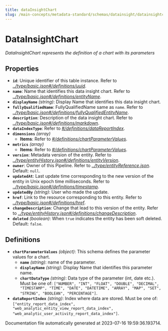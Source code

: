 ```yaml
---
title: dataInsightChart
slug: /main-concepts/metadata-standard/schemas/datainsight/datainsightchart
---
```


# DataInsightChart

*DataInsightChart represents the definition of a chart with its parameters*

## Properties

- **`id`**: Unique identifier of this table instance. Refer to *[../type/basic.json#/definitions/uuid](#/type/basic.json#/definitions/uuid)*.
- **`name`**: Name that identifies this data insight chart. Refer to *[../type/basic.json#/definitions/entityName](#/type/basic.json#/definitions/entityName)*.
- **`displayName`** *(string)*: Display Name that identifies this data insight chart.
- **`fullyQualifiedName`**: FullyQualifiedName same as `name`. Refer to *[../type/basic.json#/definitions/fullyQualifiedEntityName](#/type/basic.json#/definitions/fullyQualifiedEntityName)*.
- **`description`**: Description of the data insight chart. Refer to *[../type/basic.json#/definitions/markdown](#/type/basic.json#/definitions/markdown)*.
- **`dataIndexType`**: Refer to *[#/definitions/dataReportIndex](#definitions/dataReportIndex)*.
- **`dimensions`** *(array)*
  - **Items**: Refer to *[#/definitions/chartParameterValues](#definitions/chartParameterValues)*.
- **`metrics`** *(array)*
  - **Items**: Refer to *[#/definitions/chartParameterValues](#definitions/chartParameterValues)*.
- **`version`**: Metadata version of the entity. Refer to *[../type/entityHistory.json#/definitions/entityVersion](#/type/entityHistory.json#/definitions/entityVersion)*.
- **`owner`**: Owner of this Pipeline. Refer to *[../type/entityReference.json](#/type/entityReference.json)*. Default: `null`.
- **`updatedAt`**: Last update time corresponding to the new version of the entity in Unix epoch time milliseconds. Refer to *[../type/basic.json#/definitions/timestamp](#/type/basic.json#/definitions/timestamp)*.
- **`updatedBy`** *(string)*: User who made the update.
- **`href`**: Link to the resource corresponding to this entity. Refer to *[../type/basic.json#/definitions/href](#/type/basic.json#/definitions/href)*.
- **`changeDescription`**: Change that lead to this version of the entity. Refer to *[../type/entityHistory.json#/definitions/changeDescription](#/type/entityHistory.json#/definitions/changeDescription)*.
- **`deleted`** *(boolean)*: When `true` indicates the entity has been soft deleted. Default: `false`.
## Definitions

- <a id="definitions/chartParameterValues"></a>**`chartParameterValues`** *(object)*: This schema defines the parameter values for a chart.
  - **`name`** *(string)*: name of the parameter.
  - **`displayName`** *(string)*: Display Name that identifies this parameter name.
  - **`chartDataType`** *(string)*: Data type of the parameter (int, date etc.). Must be one of: `["NUMBER", "INT", "FLOAT", "DOUBLE", "DECIMAL", "TIMESTAMP", "TIME", "DATE", "DATETIME", "ARRAY", "MAP", "SET", "STRING", "BOOLEAN", "PERCENTAGE"]`.
- <a id="definitions/dataReportIndex"></a>**`dataReportIndex`** *(string)*: Index where data are stored. Must be one of: `["entity_report_data_index", "web_analytic_entity_view_report_data_index", "web_analytic_user_activity_report_data_index"]`.


Documentation file automatically generated at 2023-07-16 19:59:36.193714.

